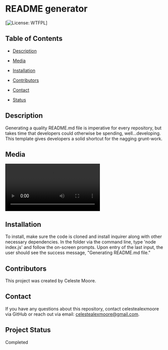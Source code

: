 # README generator
  [![License: WTFPL](https://img.shields.io/badge/License-${license}.svg)]

  ## Table of Contents

  * [Description](#Description)

  * [Media](#Media)

  * [Installation](#Installation)

  * [Contributors](#Contributors)

  * [Contact](#Contact)

  * [Status](Status)


  ## Description
  Generating a quality README.md file is imperative for every repository, but takes time that developers could otherwise be spending, well...developing. This template gives developers a solid shortcut for the nagging grunt-work.

  ## Media
  ![Click this video to watch the mock-up:](./utils/readme-generator-vid.mov)
  
  ## Installation
  To install, make sure the code is cloned and install inquirer along with other necessary dependencies. In the folder via the command line, type 'node index.js' and follow the on-screen prompts. Upon entry of the last input, the user should see the success message, "Generating README.md file."

  ## Contributors
  This project was created by Celeste Moore.

  ## Contact
  If you have any questions about this repository, contact celestealexmoore via GitHub or reach out via email:
  celestealexmoore@gmail.com.

  ## Project Status
  Completed

